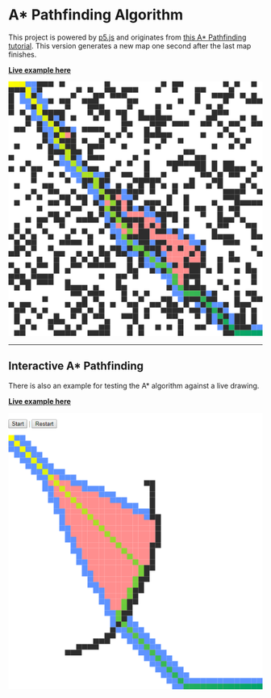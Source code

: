 # A* Pathfinding Algorithm

This project is powered by [p5.js](https://github.com/processing/p5.js) and originates from [this A* Pathfinding tutorial](http://thecodingtrain.com/CodingChallenges/51.1-astar.html). This version generates a new map one second after the last map finishes.

**[Live example here](https://donwilson.github.io/p5js-sketches/a_star/)**

![Preview of A* Pathfinding Algorithm](preview.png?raw=true "Preview")

---

## Interactive A* Pathfinding

There is also an example for testing the A* algorithm against a live drawing.

**[Live example here](https://donwilson.github.io/p5js-sketches/a_star/index-draw.html)**

![Preview of A* Pathfinding Algorithm w/live drawing](preview-draw.png?raw=true "Preview")